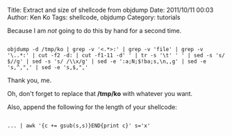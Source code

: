 Title: Extract and size of shellcode from objdump
Date: 2011/10/11 00:03
Author: Ken Ko
Tags: shellcode, objdump
Category: tutorials

Because I am <em>not</em> going to do this by hand for a second time.

<code>
objdump -d /tmp/ko | grep -v '<.*>:' | grep -v 'file' | grep -v '\..*:' | cut -f2 -d: | cut -f1-11 -d' ' | tr -s '\t' ' ' | sed -s 's/ $//g' | sed -s 's/ /\\x/g' | sed -e ':a;N;$!ba;s,\n,,g' | sed -e 's,^,",' | sed -e 's,$,",'
</code>

Thank you, me.

Oh, don't forget to replace that <strong>/tmp/ko</strong> with whatever you want.

Also, append the following for the length of your shellcode:

<code>
... | awk '{c += gsub(s,s)}END{print c}' s='x'
</code>
